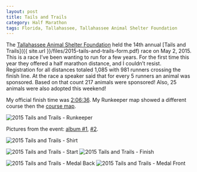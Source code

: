 ```yaml
---
layout: post
title: Tails and Trails
category: Half Marathon
tags: Florida, Tallahassee, Tallahassee Animal Shelter Foundation
---
```

The [Tallahassee Animal Shelter Foundation](http://animalshelterfoundation.org/) held the 14th annual [Tails and Trails]({{ site.url }}/files/2015-tails-and-trails-form.pdf) race on May 2, 2015. This is a race I’ve been wanting to run for a few years. For the first time this year they offered a half marathon distance, and I couldn’t resist. Registration for all distances totaled 1,085 with 981 runners crossing the finish line. At the race a speaker said that for every 5 runners an animal was sponsored. Based on that count 217 animals were sponsored! Also, 25 animals were also adopted this weekend!

My official finish time was [2:06:36](http://www.gulfwinds.org/raceresults/2015/Tails%20and%20Trails%202015.asp#Half). My Runkeeper map showed a different course then the [course map]({{site.url}}/files/2015-tails-and-trails-course.pdf).

![2015 Tails and Trails - Runkeeper]({{site.url}}/files/2015-tails-and-trails-runkeeper.png)

Pictures from the event: [album #1](https://plus.google.com/photos/112560881455823075870/albums/6144420054148244785), [#2](https://plus.google.com/photos/112560881455823075870/albums/6144772957667111553).

![2015 Tails and Trails - Shirt]({{site.url}}2015-tails-and-trails-course.pdf/files/2015-tails-and-trails-shirt.jpg)

![2015 Tails and Trails - Start]({{site.url}}/files/2015-tails-and-trails-start.jpg)
![2015 Tails and Trails - Finish]({{site.url}}/files/2015-tails-and-trails-finish.jpg)

![2015 Tails and Trails - Medal Back]({{site.url}}/files/2015-tails-and-trails-medal-back.jpg)
![2015 Tails and Trails - Medal Front]({{site.url}}/files/2015-tails-and-trails-medal-front.jpg)


